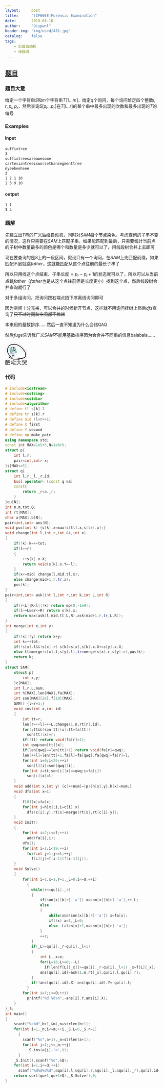 ```yaml
---
layout:		post
title:		"[CF666E]Forensic Examination"
date:		2019-01-10
author:		"Dispwnl"
header-img:	"img/used/432.jpg"
catalog:	false
tags:
    - 后缀自动机
    - 线段树
---
```

## [题目](http://codeforces.com/contest/666/problem/E)

### 题目大意

给定一个字符串$S$和$m$个字符串$T[1...m]$，给定$q$个询问，每个询问给定四个整数$l,r,p_l,p_r$，然后查询$S[p_l...p_r]$在$T[l...r]$的某个串中最多出现的次数和最多出现的$T$的编号

### Examples

#### input

```
suffixtree
3
suffixtreesareawesome
cartesiantreeisworsethansegmenttree
nyeeheeheee
2
1 2 1 10
1 3 9 10
```

#### output

```
1 1
3 4
```

### 题解

先建立出$T$串的广义后缀自动机，同时对$SAM$每个节点染色，考虑查询的子串不变的情况，这样只需要在$SAM$上匹配子串，如果能匹配到最后，只需要统计当前点的子树中数量最多的颜色是哪个和数量是多少就可以了，用线段树合并上去即可

现在要查询的是$S$上的一段区间，假设只有一个询问，在$SAM$上先匹配前缀，如果匹配不到就跳$father$，这就能匹配从这个点往前的最长子串了

所以只用找这个点结束、子串长度$=p_r-p_l+1$的状态就可以了，所以可以从当前点跳$father$（$father$也是从这个点往前但是长度更小）找到这个点，然后线段树合并查询就行了

对于多组询问，把询问按右端点拍下序离线询问即可

因为空间十分充裕，可以合并的时候新开节点，这样就不用询问挂树上然后$dfs$查询了~~只不过时间和空间都不优越~~

本来用的基数排序……然后一直不知道为什么会错QAQ

然后$fuge$告诉我广义$SAM$不能用基数排序因为会合并不同串的信息balabala……

![](/img/qaq/346.jpg)

### 代码

```c++
# include<iostream>
# include<cstring>
# include<cstdio>
# include<algorithm>
# define tl s[k].l
# define tr s[k].r
# define mid (l+r>>1)
# define X first
# define Y second
# define mp make_pair
using namespace std;
const int MAX=1e5+5,N=1e6+5;
struct p{
	int l,r;
	pair<int,int> x;
}s[MAX<<5];
struct q{
	int l,r,_l,_r,id;
	bool operator< (const q &a)
	const{
		return _r<a._r;
	}
}qu[N];
int n,m,tot,Q;
int rt[MAX];
char a[MAX],b[N];
pair<int,int> ans[N];
void pus(int k) {s[k].x=max(s[tl].x,s[tr].x);}
void change(int l,int r,int &k,int x)
{
	if(!k) k=++tot;
	if(l==r)
	{
		++s[k].x.X;
		return void(s[k].x.Y=-l);
	}
	if(x<=mid) change(l,mid,tl,x);
	else change(mid+1,r,tr,x);
	pus(k);
}
pair<int,int> ask(int l,int r,int k,int L,int R)
{
	if(r<L||R<l||!k) return mp(0,-1e9);
	if(l>=L&&r<=R) return s[k].x;
	return max(ask(l,mid,tl,L,R),ask(mid+1,r,tr,L,R));
}
int merge(int x,int y)
{
	if(!x||!y) return x+y;
	int k=++tot;
	if(!s[x].l&&!s[x].r) s[k]=s[x],s[k].x.X+=s[y].x.X;
	else tl=merge(s[x].l,s[y].l),tr=merge(s[x].r,s[y].r),pus(k);
	return k;
}
struct SAM{
	struct p{
		int x,y;
	}c[MAX];
	int l,r,L,num;
	int h[MAX],len[MAX],fa[MAX];
	int son[MAX][26],f[19][MAX];
	SAM() {l=r=1;}
	void ins(int x,int id)
	{
		int tt=r;
		len[r=++l]=++L,change(1,m,rt[r],id);
		for(;tt&&!son[tt][x];tt=fa[tt])
		  son[tt][x]=r;
		if(!tt) return void(fa[r]=1);
		int qwq=son[tt][x];
		if(len[qwq]==len[tt]+1) return void(fa[r]=qwq);
		len[++l]=len[tt]+1,fa[l]=fa[qwq],fa[qwq]=fa[r]=l;
		for(int i=0;i<26;++i)
		  son[l][i]=son[qwq][i];
		for(int i=tt;son[i][x]==qwq;i=fa[i])
		  son[i][x]=l;
	}
	void add(int x,int y) {c[++num]=(p){h[x],y},h[x]=num;}
	void dfs(int x=1)
	{
		f[0][x]=fa[x];
		for(int i=h[x];i;i=c[i].x)
		  dfs(c[i].y),rt[x]=merge(rt[x],rt[c[i].y]);
	}
	void Init()
	{
		for(int i=2;i<=l;++i)
		  add(fa[i],i);
		dfs();
		for(int i=1;i<19;++i)
		  for(int j=1;j<=l;++j)
		    f[i][j]=f[i-1][f[i-1][j]];
	}
	void Solve()
	{
		for(int i=1,x=1,r=1,_L=0;i<=Q;++i)
		  {
		  	while(r<=qu[i]._r)
		  	{
		  		if(son[x][b[r]-'a']) x=son[x][b[r]-'a'],++_L;
		  		else
		  		{
		  			while(x&&!son[x][b[r]-'a']) x=fa[x];
		  			if(!x) x=1,_L=0;
		  			else _L=len[x]+1,x=son[x][b[r]-'a'];
				}
				++r;
			}
			if(_L>=qu[i]._r-qu[i]._l+1)
			{
				int L,_x=x;
				for(L=18;L>=0;--L)
				  if(len[f[L][_x]]>=qu[i]._r-qu[i]._l+1) _x=f[L][_x];
				ans[qu[i].id]=ask(1,m,rt[_x],qu[i].l,qu[i].r);
			}
			if(!ans[qu[i].id].X) ans[qu[i].id].Y=-qu[i].l;
		  }
		for(int i=1;i<=Q;++i)
		  printf("%d %d\n",-ans[i].Y,ans[i].X);
	}
}_S;
int main()
{
	scanf("%s%d",b+1,&m),n=strlen(b+1);
	for(int i=1,_n;i<=m;++i,_S.L=0,_S.r=1)
	  {
	  	scanf("%s",a+1),_n=strlen(a+1);
	  	for(int j=1;j<=_n;++j)
	  	  _S.ins(a[j]-'a',i);
	  }
	_S.Init(),scanf("%d",&Q);
	for(int i=1;i<=Q;++i)
	  scanf("%d%d%d%d",&qu[i].l,&qu[i].r,&qu[i]._l,&qu[i]._r),qu[i].id=i;
	return sort(qu+1,qu+1+Q),_S.Solve(),0;
}
```

